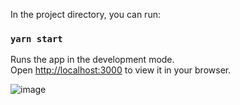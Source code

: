 In the project directory, you can run:

### `yarn start`

Runs the app in the development mode.\
Open [http://localhost:3000](http://localhost:3000) to view it in your browser.

![image](https://user-images.githubusercontent.com/31021190/174134726-e20778db-e23a-470c-9678-f790d2ac26e6.png)
